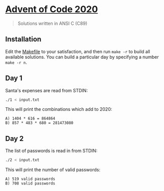 # [Advent of Code 2020](https://adventofcode.com/2020)
> Solutions written in ANSI C (C89)

## Installation

Edit the [Makefile](./Makefile) to your satisfaction, and then run `make -r` to build all available solutions. You can build a particular day by specifying a number `make -r n`.

## Day 1

Santa's expenses are read from STDIN:

```sh
./1 < input.txt
```

This will print the combinations which add to 2020:

```
A) 1404 * 616 = 864864
B) 857 * 483 * 680 = 281473080
```

## Day 2

The list of passwords is read in from STDIN:

```sh
./2 < input.txt
```

This will print the number of valid passwords:

```
A) 519 valid passwords
B) 708 valid passwords
```
